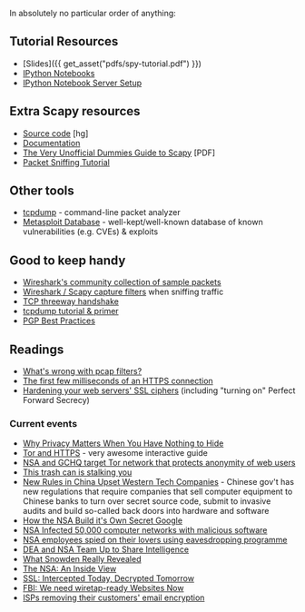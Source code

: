 In absolutely no particular order of anything:

## Tutorial Resources

* [Slides]({{ get_asset("pdfs/spy-tutorial.pdf") }})
* [IPython Notebooks](https://github.com/econchick/ipython-scapy)
* [IPython Notebook Server Setup](https://github.com/econchick/scapy-tmpnb)

## Extra Scapy resources

* [Source code](http://bb.secdev.org/scapy/wiki/Home) [hg]
* [Documentation](http://www.secdev.org/projects/scapy/doc/index.html)
* [The Very Unofficial Dummies Guide to Scapy](https://theitgeekchronicles.files.wordpress.com/2012/05/scapyguide1.pdf) [PDF]
* [Packet Sniffing Tutorial](http://www.suryamattu.com/PACKET-SNIFFING-TUTORIAL)


## Other tools

* [tcpdump](http://www.tcpdump.org/) - command-line packet analyzer
* [Metasploit Database](http://www.rapid7.com/db/) - well-kept/well-known database of known vulnerabilities (e.g. CVEs) & exploits

## Good to keep handy

* [Wireshark's community collection of sample packets](https://wiki.wireshark.org/SampleCaptures)
* [Wireshark / Scapy capture filters](https://wiki.wireshark.org/CaptureFilters) when sniffing traffic
* [TCP threeway handshake](http://packetlife.net/blog/2010/jun/7/understanding-tcp-sequence-acknowledgment-numbers/)
* [tcpdump tutorial & primer](https://www.snellman.net/blog/archive/2015-05-18-whats-wrong-with-pcap-filters/)
* [PGP Best Practices](https://help.riseup.net/en/security/message-security/openpgp/best-practices)

## Readings

* [What's wrong with pcap filters?](https://www.snellman.net/blog/archive/2015-05-18-whats-wrong-with-pcap-filters/)
* [The first few milliseconds of an HTTPS connection](http://www.moserware.com/2009/06/first-few-milliseconds-of-https.html)
* [Hardening your web servers' SSL ciphers](https://hynek.me/articles/hardening-your-web-servers-ssl-ciphers/) (including "turning on" Perfect Forward Secrecy)

### Current events

* [Why Privacy Matters When You Have Nothing to Hide](https://chronicle.com/article/Why-Privacy-Matters-Even-if/127461/)
* [Tor and HTTPS](https://www.eff.org/pages/tor-and-https) - very awesome interactive guide
* [NSA and GCHQ target Tor network that protects anonymity of web users](http://www.theguardian.com/world/2013/oct/04/nsa-gchq-attack-tor-network-encryption)
* [This trash can is stalking you](http://arstechnica.com/security/2013/08/no-this-isnt-a-scene-from-minority-report-this-trash-can-is-stalking-you/)
* [New Rules in China Upset Western Tech Companies](http://www.nytimes.com/2015/01/29/technology/in-china-new-cybersecurity-rules-perturb-western-tech-companies.html) - Chinese gov't has new regulations that require companies that sell computer equipment to Chinese banks to turn over secret source code, submit to invasive audits and build so-called back doors into hardware and software
* [How the NSA Build it's Own Secret Google](https://firstlook.org/theintercept/2014/08/25/icreach-nsa-cia-secret-google-crisscross-proton)
* [NSA Infected 50,000 computer networks with malicious software](http://www.nrc.nl/nieuws/2013/11/23/nsa-infected-50000-computer-networks-with-malicious-software/)
* [NSA employees spied on their lovers using eavesdropping programme](http://www.telegraph.co.uk/news/worldnews/northamerica/usa/10263880/NSA-employees-spied-on-their-lovers-using-eavesdropping-programme.html)
* [DEA and NSA Team Up to Share Intelligence](https://www.eff.org/deeplinks/2013/08/dea-and-nsa-team-intelligence-laundering)
* [What Snowden Really Revealed](http://www.aljazeera.com/indepth/opinion/2013/12/what-snowden-really-revealed-20131228113515573236.html)
* [The NSA: An Inside View](http://lorensr.me/nsa-an-inside-view.html)
* [SSL: Intercepted Today, Decrypted Tomorrow](http://news.netcraft.com/archives/2013/06/25/ssl-intercepted-today-decrypted-tomorrow.html)
* [FBI: We need wiretap-ready Websites Now](http://news.netcraft.com/archives/2013/06/25/ssl-intercepted-today-decrypted-tomorrow.html)
* [ISPs removing their customers' email encryption](https://www.eff.org/deeplinks/2014/11/starttls-downgrade-attacks)
